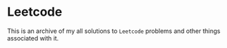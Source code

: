 # Leetcode

This is an archive of my all solutions to `Leetcode`
problems and other things associated with it.

